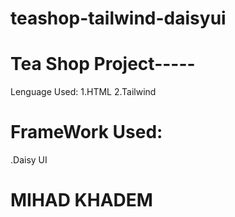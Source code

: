 # teashop-tailwind-daisyui



# Tea Shop Project-----
 Lenguage Used:
  1.HTML
  2.Tailwind
# FrameWork Used:
  .Daisy UI




# MIHAD KHADEM
